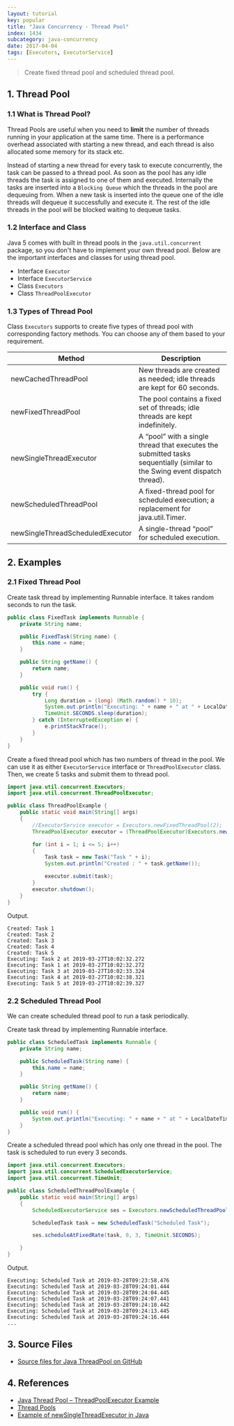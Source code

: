 ```yaml
---
layout: tutorial
key: popular
title: "Java Concurrency - Thread Pool"
index: 1434
subcategory: java-concurrency
date: 2017-04-04
tags: [Executors, ExecutorService]
---
```


> Create fixed thread pool and scheduled thread pool.

## 1. Thread Pool
### 1.1 What is Thread Pool?
Thread Pools are useful when you need to **limit** the number of threads running in your application at the same time. There is a performance overhead associated with starting a new thread, and each thread is also allocated some memory for its stack etc.

Instead of starting a new thread for every task to execute concurrently, the task can be passed to a thread pool. As soon as the pool has any idle threads the task is assigned to one of them and executed. Internally the tasks are inserted into a `Blocking Queue` which the threads in the pool are dequeuing from. When a new task is inserted into the queue one of the idle threads will dequeue it successfully and execute it. The rest of the idle threads in the pool will be blocked waiting to dequeue tasks.

### 1.2 Interface and Class
Java 5 comes with built in thread pools in the `java.util.concurrent` package, so you don't have to implement your own thread pool. Below are the important interfaces and classes for using thread pool.
* Interface `Executor`
* Interface `ExecutorService`
* Class `Executors`
* Class `ThreadPoolExecutor`

### 1.3 Types of Thread Pool
Class `Executors` supports to create five types of thread pool with corresponding factory methods. You can choose any of them based to your requirement.

Method                           | Description
---------------------------------|----------------------------
newCachedThreadPool              | New threads are created as needed; idle threads are kept for 60 seconds.
newFixedThreadPool               | The pool contains a fixed set of threads; idle threads are kept indefinitely.
newSingleThreadExecutor          | A “pool” with a single thread that executes the submitted tasks sequentially (similar to the Swing event dispatch thread).
newScheduledThreadPool           | A fixed-thread pool for scheduled execution; a replacement for java.util.Timer.
newSingleThreadScheduledExecutor | A single-thread “pool” for scheduled execution.

## 2. Examples
### 2.1 Fixed Thread Pool
Create task thread by implementing Runnable interface. It takes random seconds to run the task.
```java
public class FixedTask implements Runnable {
    private String name;

    public FixedTask(String name) {
        this.name = name;
    }

    public String getName() {
        return name;
    }

    public void run() {
        try {
            Long duration = (long) (Math.random() * 10);
            System.out.println("Executing: " + name + " at " + LocalDateTime.now().toString());
            TimeUnit.SECONDS.sleep(duration);
        } catch (InterruptedException e) {
            e.printStackTrace();
        }
    }
}
```
Create a fixed thread pool which has two numbers of thread in the pool. We can use it as either `ExecutorService` interface or `ThreadPoolExecutor` class. Then, we create 5 tasks and submit them to thread pool.
```java
import java.util.concurrent.Executors;
import java.util.concurrent.ThreadPoolExecutor;

public class ThreadPoolExample {
    public static void main(String[] args)
    {
        //ExecutorService executor = Executors.newFixedThreadPool(2);
        ThreadPoolExecutor executor = (ThreadPoolExecutor)Executors.newFixedThreadPool(2);

        for (int i = 1; i <= 5; i++)
        {
            Task task = new Task("Task " + i);
            System.out.println("Created : " + task.getName());

            executor.submit(task);
        }
        executor.shutdown();
    }
}
```
Output.
```raw
Created: Task 1
Created: Task 2
Created: Task 3
Created: Task 4
Created: Task 5
Executing: Task 2 at 2019-03-27T10:02:32.272
Executing: Task 1 at 2019-03-27T10:02:32.272
Executing: Task 3 at 2019-03-27T10:02:33.324
Executing: Task 4 at 2019-03-27T10:02:38.321
Executing: Task 5 at 2019-03-27T10:02:39.327
```
### 2.2 Scheduled Thread Pool
We can create scheduled thread pool to run a task periodically.

Create task thread by implementing Runnable interface.
```java
public class ScheduledTask implements Runnable {
    private String name;

    public ScheduledTask(String name) {
        this.name = name;
    }

    public String getName() {
        return name;
    }

    public void run() {
        System.out.println("Executing: " + name + " at " + LocalDateTime.now().toString());
    }
}
```
Create a scheduled thread pool which has only one thread in the pool. The task is scheduled to run every 3 seconds.
```java
import java.util.concurrent.Executors;
import java.util.concurrent.ScheduledExecutorService;
import java.util.concurrent.TimeUnit;

public class ScheduledThreadPoolExample {
    public static void main(String[] args)
    {
        ScheduledExecutorService ses = Executors.newScheduledThreadPool(1);

        ScheduledTask task = new ScheduledTask("Scheduled Task");

        ses.scheduleAtFixedRate(task, 0, 3, TimeUnit.SECONDS);

    }
}
```
Output.
```raw
Executing: Scheduled Task at 2019-03-28T09:23:58.476
Executing: Scheduled Task at 2019-03-28T09:24:01.444
Executing: Scheduled Task at 2019-03-28T09:24:04.445
Executing: Scheduled Task at 2019-03-28T09:24:07.441
Executing: Scheduled Task at 2019-03-28T09:24:10.442
Executing: Scheduled Task at 2019-03-28T09:24:13.445
Executing: Scheduled Task at 2019-03-28T09:24:16.444
...
```

## 3. Source Files
* [Source files for Java ThreadPool on GitHub](https://github.com/jojozhuang/java-programming/tree/master/java-concurrency-threadpool)

## 4. References
* [Java Thread Pool – ThreadPoolExecutor Example](https://howtodoinjava.com/java/multi-threading/java-thread-pool-executor-example/)
* [Thread Pools](http://tutorials.jenkov.com/java-concurrency/thread-pools.html)
* [Example of newSingleThreadExecutor in Java](https://www.concretepage.com/java/newsinglethreadexecutor_java)
